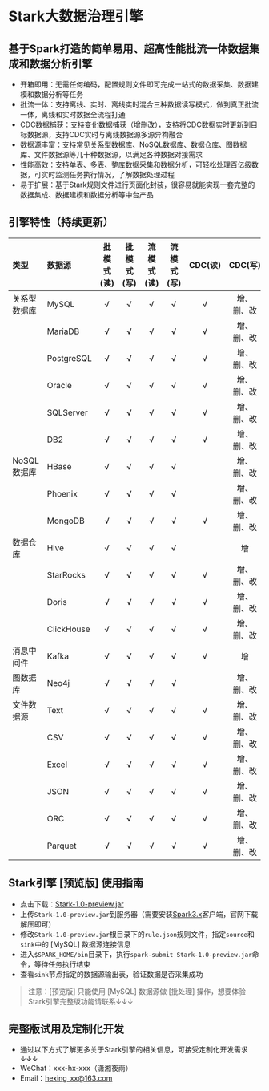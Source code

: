 # Stark大数据治理引擎
## 基于Spark打造的简单易用、超高性能批流一体数据集成和数据分析引擎
* 开箱即用：无需任何编码，配置规则文件即可完成一站式的数据采集、数据建模和数据分析等任务
* 批流一体：支持离线、实时、离线实时混合三种数据读写模式，做到真正批流一体，离线和实时数据全流程打通
* CDC数据捕获：支持变化数据捕获（增删改），支持将CDC数据实时更新到目标数据源，支持CDC实时与离线数据源多源异构融合
* 数据源丰富：支持常见关系型数据库、NoSQL数据库、数据仓库、图数据库、文件数据源等几十种数据源，以满足各种数据对接需求
* 性能高效：支持单表、多表、整库数据采集和数据分析，可轻松处理百亿级数据，可实时监测任务执行情况，了解数据处理过程
* 易于扩展：基于Stark规则文件进行页面化封装，很容易就能实现一套完整的数据集成、数据建模和数据分析等中台产品

## 引擎特性（持续更新）
|类型         |数据源      |批模式(读)|批模式(写)|流模式(读)|流模式(写)|CDC(读)|CDC(写)   |
|:------------|:-----------|:--------:|:--------:|:--------:|:--------:|:-----:|:--------:|
|关系型数据库 |MySQL       |√         |√         |√         |√         |√      |增、删、改|
|			  |MariaDB     |√         |√         |√         |√         |√      |增、删、改|
|             |PostgreSQL  |√         |√         |√         |√         |√      |增、删、改|
|             |Oracle      |√         |√         |√         |√         |√      |增、删、改|
|             |SQLServer   |√         |√         |√         |√         |√      |增、删、改|
|             |DB2         |√         |√         |√         |√         |√      |增、删、改|
|NoSQL数据库  |HBase	   |√         |√         |√         |√         |       |增、删、改|
|             |Phoenix     |√         |√         |√         |√         |       |增、删、改|
|             |MongoDB     |√         |√         |√         |√         |√      |增、删、改|
|数据仓库     |Hive        |√         |√         |√         |√         |       |增        |
|             |StarRocks   |√         |√         |√         |√         |√      |增、删、改|
|             |Doris       |√         |√         |√         |√         |√      |增、删、改|
|             |ClickHouse  |√         |√         |√         |√         |√      |增、删、改|
|消息中间件   |Kafka       |√         |√         |√         |√         |√      |增        |
|图数据库     |Neo4j       |√         |√         |√         |√         |       |增、删、改|
|文件数据源   |Text        |√         |√         |√         |√         |√      |增、删、改|
|             |CSV         |√         |√         |√         |√         |√      |增、删、改|
|             |Excel       |√         |√         |√         |√         |√      |增、删、改|
|             |JSON        |√         |√         |√         |√         |√      |增、删、改|
|             |ORC         |√         |√         |√         |√         |√      |增、删、改|
|             |Parquet     |√         |√         |√         |√         |√      |增、删、改|

## Stark引擎 [预览版] 使用指南
* 点击下载：[Stark-1.0-preview.jar](https://github.com/hexnn/stark/releases/download/1.0-preview/Stark-1.0-preview.jar)
* 上传`Stark-1.0-preview.jar`到服务器（需要安装[Spark3.x](https://spark.apache.org/downloads.html)客户端，官网下载解压即可）
* 修改`Stark-1.0-preview.jar`根目录下的`rule.json`规则文件，指定`source`和`sink`中的 [MySQL] 数据源连接信息
* 进入`$SPARK_HOME/bin`目录下，执行`spark-submit Stark-1.0-preview.jar`命令，等待任务执行结束
* 查看`sink`节点指定的数据源输出表，验证数据是否采集成功
> 注意：[预览版] 只能使用 [MySQL] 数据源做 [批处理] 操作，想要体验Stark引擎完整版功能请联系↓↓↓

## 完整版试用及定制化开发
* 通过以下方式了解更多关于Stark引擎的相关信息，可接受定制化开发需求↓↓↓
* WeChat：xxx-hx-xxx（潇湘夜雨）
* Email：hexing_xx@163.com
